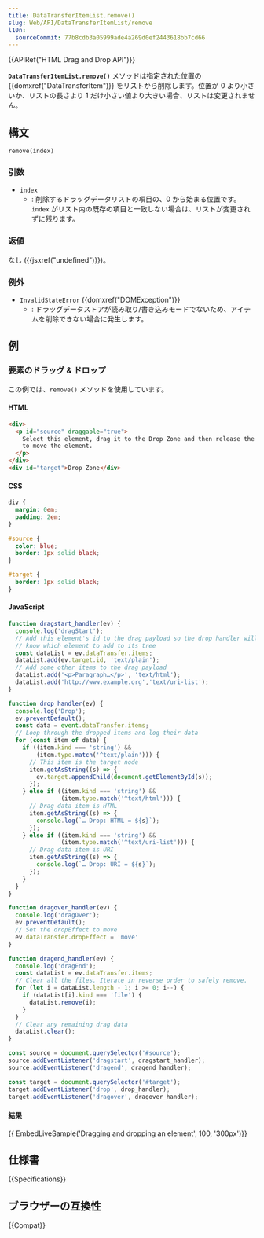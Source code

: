 ```yaml
---
title: DataTransferItemList.remove()
slug: Web/API/DataTransferItemList/remove
l10n:
  sourceCommit: 77b8cdb3a05999ade4a269d0ef2443618bb7cd66
---
```


{{APIRef("HTML Drag and Drop API")}}

**`DataTransferItemList.remove()`** メソッドは指定された位置の {{domxref("DataTransferItem")}} をリストから削除します。位置が 0 より小さいか、リストの長さより 1 だけ小さい値より大きい場合、リストは変更されません。

## 構文

```js-nolint
remove(index)
```

### 引数

- `index`
  - : 削除するドラッグデータリストの項目の、0 から始まる位置です。 `index` がリスト内の既存の項目と一致しない場合は、リストが変更されずに残ります。

### 返値

なし ({{jsxref("undefined")}})。

### 例外

- `InvalidStateError` {{domxref("DOMException")}}
  - : ドラッグデータストアが読み取り/書き込みモードでないため、アイテムを削除できない場合に発生します。

## 例

### 要素のドラッグ & ドロップ

この例では、`remove()` メソッドを使用しています。

#### HTML

```html
<div>
  <p id="source" draggable="true">
    Select this element, drag it to the Drop Zone and then release the selection
    to move the element.
  </p>
</div>
<div id="target">Drop Zone</div>
```

#### CSS

```css
div {
  margin: 0em;
  padding: 2em;
}

#source {
  color: blue;
  border: 1px solid black;
}

#target {
  border: 1px solid black;
}
```

#### JavaScript

```js
function dragstart_handler(ev) {
  console.log('dragStart');
  // Add this element's id to the drag payload so the drop handler will
  // know which element to add to its tree
  const dataList = ev.dataTransfer.items;
  dataList.add(ev.target.id, 'text/plain');
  // Add some other items to the drag payload
  dataList.add('<p>Paragraph…</p>', 'text/html');
  dataList.add('http://www.example.org','text/uri-list');
}

function drop_handler(ev) {
  console.log('Drop');
  ev.preventDefault();
  const data = event.dataTransfer.items;
  // Loop through the dropped items and log their data
  for (const item of data) {
    if ((item.kind === 'string') &&
        (item.type.match('^text/plain'))) {
      // This item is the target node
      item.getAsString((s) => {
        ev.target.appendChild(document.getElementById(s));
      });
    } else if ((item.kind === 'string') &&
               (item.type.match('^text/html'))) {
      // Drag data item is HTML
      item.getAsString((s) => {
        console.log(`… Drop: HTML = ${s}`);
      });
    } else if ((item.kind === 'string') &&
               (item.type.match('^text/uri-list'))) {
      // Drag data item is URI
      item.getAsString((s) => {
        console.log(`… Drop: URI = ${s}`);
      });
    }
  }
}

function dragover_handler(ev) {
  console.log('dragOver');
  ev.preventDefault();
  // Set the dropEffect to move
  ev.dataTransfer.dropEffect = 'move'
}

function dragend_handler(ev) {
  console.log('dragEnd');
  const dataList = ev.dataTransfer.items;
  // Clear all the files. Iterate in reverse order to safely remove.
  for (let i = dataList.length - 1; i >= 0; i--) {
    if (dataList[i].kind === 'file') {
      dataList.remove(i);
    }
  }
  // Clear any remaining drag data
  dataList.clear();
}

const source = document.querySelector('#source');
source.addEventListener('dragstart', dragstart_handler);
source.addEventListener('dragend', dragend_handler);

const target = document.querySelector('#target');
target.addEventListener('drop', drop_handler);
target.addEventListener('dragover', dragover_handler);
```

#### 結果

{{ EmbedLiveSample('Dragging and dropping an element', 100, '300px')}}

## 仕様書

{{Specifications}}

## ブラウザーの互換性

{{Compat}}

